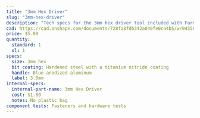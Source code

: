```yaml
---
title: "3mm Hex Driver"
slug: "3mm-hex-driver"
description: "Tech specs for the 3mm hex driver tool included with FarmBot Genesis. Visit [our shop](http://shop.farm.bot) to purchase parts."
cad: https://cad.onshape.com/documents/728fa8fdb342a040fe0ca4b5/w/0435033a7c78b02e71d0f721/e/18e761572bb1b5327e3e7374?configuration=List_1YbCkEGuphXQdz%3DDefault&renderMode=0&uiState=6255dde646b4a5023f0af00d
price: $5.00
quantity:
  standard: 1
  xl: 1
specs:
  size: 3mm hex
  bit coating: Hardened steel with a titanium nitride coating
  handle: Blue anodized aluminum
  label: 3.0mm
internal-specs:
  internal-part-name: 3mm Hex Driver
  cost: $1.80
  notes: No plastic bag
component tests: Fasteners and hardware tests
---
```

